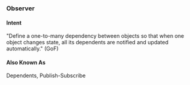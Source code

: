 ### Observer

#### Intent
"Define a one-to-many dependency between objects so that when one object
changes state, all its dependents are notified and updated automatically." (GoF)

#### Also Known As
Dependents, Publish-Subscribe
